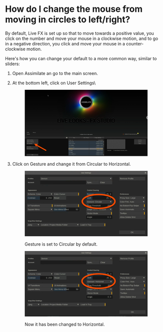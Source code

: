 # How do I change the mouse from moving in circles to left/right?

By default, Live FX is set up so that to move towards a positive value, you click on the number and move your mouse in a clockwise motion, and to go in a negative direction, you click and move your mouse in a counter-clockwise motion.&#x20;

Here's how you can change your default to a more common way, similar to sliders:

1. Open Assimilate an go to the main screen.
2.  At the bottom left, click on User Settings\


    <figure><img src="../../.gitbook/assets/image (4) (1) (1) (1) (1) (1) (1) (1) (1) (1).png" alt=""><figcaption></figcaption></figure>
3.  Click on Gesture and change it from Circular to Horizontal.

    <figure><img src="../../.gitbook/assets/image (5) (1) (1) (1) (1) (1) (1) (1) (1).png" alt=""><figcaption><p>Gesture is set to Circular by default.</p></figcaption></figure>

    <figure><img src="../../.gitbook/assets/image (6) (1) (1) (1) (1) (1) (1) (1).png" alt=""><figcaption><p>Now it has been changed to Horizontal.</p></figcaption></figure>
